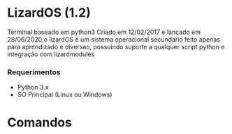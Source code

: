 # LizardOS (1.2)
Terminal baseado em python3
Criado em 12/02/2017 e lançado em 28/06/2020,o lizardOS e um sistema operacional secundario feito apenas para aprendizado e diversao, possuindo suporte a qualquer script python e integração com lizardmodules
### Requerimentos
- Python 3.x
- SO Principal (Linux ou Windows)

# Comandos

